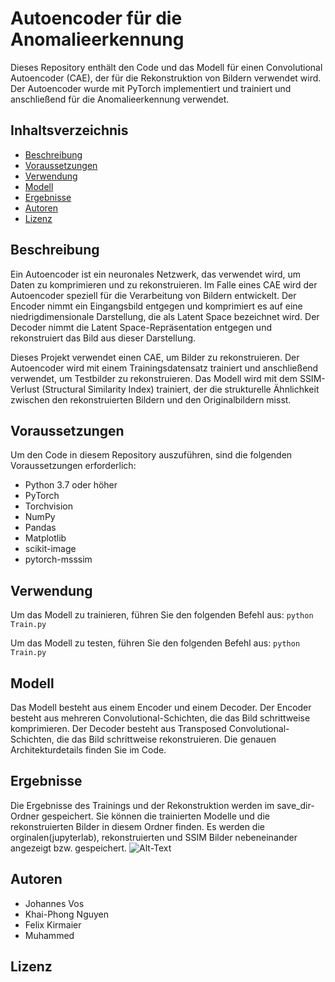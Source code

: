 # Autoencoder für die Anomalieerkennung

Dieses Repository enthält den Code und das Modell für einen Convolutional Autoencoder (CAE), der für die Rekonstruktion von Bildern verwendet wird. Der Autoencoder wurde mit PyTorch implementiert und trainiert und anschließend für die Anomalieerkennung verwendet.

## Inhaltsverzeichnis

- [Beschreibung](#beschreibung)
- [Voraussetzungen](#voraussetzungen)
- [Verwendung](#verwendung)
- [Modell](#modell)
- [Ergebnisse](#ergebnisse)
- [Autoren](#autoren)
- [Lizenz](#lizenz)

## Beschreibung

Ein Autoencoder ist ein neuronales Netzwerk, das verwendet wird, um Daten zu komprimieren und zu rekonstruieren. Im Falle eines CAE wird der Autoencoder speziell für die Verarbeitung von Bildern entwickelt. Der Encoder nimmt ein Eingangsbild entgegen und komprimiert es auf eine niedrigdimensionale Darstellung, die als Latent Space bezeichnet wird. Der Decoder nimmt die Latent Space-Repräsentation entgegen und rekonstruiert das Bild aus dieser Darstellung.

Dieses Projekt verwendet einen CAE, um Bilder zu rekonstruieren. Der Autoencoder wird mit einem Trainingsdatensatz trainiert und anschließend verwendet, um Testbilder zu rekonstruieren. Das Modell wird mit dem SSIM-Verlust (Structural Similarity Index) trainiert, der die strukturelle Ähnlichkeit zwischen den rekonstruierten Bildern und den Originalbildern misst.

## Voraussetzungen

Um den Code in diesem Repository auszuführen, sind die folgenden Voraussetzungen erforderlich:

- Python 3.7 oder höher
- PyTorch
- Torchvision
- NumPy
- Pandas
- Matplotlib
- scikit-image
- pytorch-msssim

## Verwendung

Um das Modell zu trainieren, führen Sie den folgenden Befehl aus:
```python Train.py```

Um das Modell zu testen, führen Sie den folgenden Befehl aus:
```python Train.py``` 

## Modell

Das Modell besteht aus einem Encoder und einem Decoder. Der Encoder besteht aus mehreren Convolutional-Schichten, die das Bild schrittweise komprimieren. Der Decoder besteht aus Transposed Convolutional-Schichten, die das Bild schrittweise rekonstruieren. Die genauen Architekturdetails finden Sie im Code.

## Ergebnisse

Die Ergebnisse des Trainings und der Rekonstruktion werden im save_dir-Ordner gespeichert. Sie können die trainierten Modelle und die rekonstruierten Bilder in diesem Ordner finden.
Es werden die orginalen(jupyterlab), rekonstruierten und SSIM Bilder nebeneinander angezeigt bzw. gespeichert.
![Alt-Text]([https://github.com/JohannesVos/WiFo/blob/main/Screenshot%202023-07-24%20195410.png])

## Autoren 

- Johannes Vos
- Khai-Phong Nguyen
- Felix Kirmaier
- Muhammed

## Lizenz

